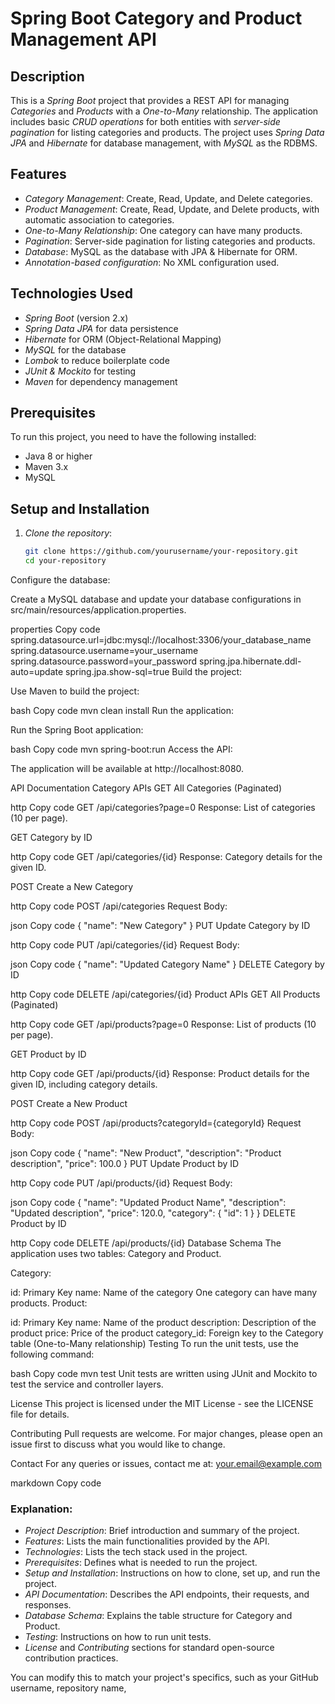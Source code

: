 # Spring Boot Category and Product Management API

## Description

This is a *Spring Boot* project that provides a REST API for managing *Categories* and *Products* with a *One-to-Many* relationship. The application includes basic *CRUD operations* for both entities with *server-side pagination* for listing categories and products. The project uses *Spring Data JPA* and *Hibernate* for database management, with *MySQL* as the RDBMS.

## Features

- *Category Management*: Create, Read, Update, and Delete categories.
- *Product Management*: Create, Read, Update, and Delete products, with automatic association to categories.
- *One-to-Many Relationship*: One category can have many products.
- *Pagination*: Server-side pagination for listing categories and products.
- *Database*: MySQL as the database with JPA & Hibernate for ORM.
- *Annotation-based configuration*: No XML configuration used.
  
## Technologies Used

- *Spring Boot* (version 2.x)
- *Spring Data JPA* for data persistence
- *Hibernate* for ORM (Object-Relational Mapping)
- *MySQL* for the database
- *Lombok* to reduce boilerplate code
- *JUnit & Mockito* for testing
- *Maven* for dependency management

## Prerequisites

To run this project, you need to have the following installed:

- Java 8 or higher
- Maven 3.x
- MySQL

## Setup and Installation

1. *Clone the repository*:

   ```bash
   git clone https://github.com/yourusername/your-repository.git
   cd your-repository
Configure the database:

Create a MySQL database and update your database configurations in src/main/resources/application.properties.

properties
Copy code
spring.datasource.url=jdbc:mysql://localhost:3306/your_database_name
spring.datasource.username=your_username
spring.datasource.password=your_password
spring.jpa.hibernate.ddl-auto=update
spring.jpa.show-sql=true
Build the project:

Use Maven to build the project:

bash
Copy code
mvn clean install
Run the application:

Run the Spring Boot application:

bash
Copy code
mvn spring-boot:run
Access the API:

The application will be available at http://localhost:8080.

API Documentation
Category APIs
GET All Categories (Paginated)

http
Copy code
GET /api/categories?page=0
Response: List of categories (10 per page).

GET Category by ID

http
Copy code
GET /api/categories/{id}
Response: Category details for the given ID.

POST Create a New Category

http
Copy code
POST /api/categories
Request Body:

json
Copy code
{
  "name": "New Category"
}
PUT Update Category by ID

http
Copy code
PUT /api/categories/{id}
Request Body:

json
Copy code
{
  "name": "Updated Category Name"
}
DELETE Category by ID

http
Copy code
DELETE /api/categories/{id}
Product APIs
GET All Products (Paginated)

http
Copy code
GET /api/products?page=0
Response: List of products (10 per page).

GET Product by ID

http
Copy code
GET /api/products/{id}
Response: Product details for the given ID, including category details.

POST Create a New Product

http
Copy code
POST /api/products?categoryId={categoryId}
Request Body:

json
Copy code
{
  "name": "New Product",
  "description": "Product description",
  "price": 100.0
}
PUT Update Product by ID

http
Copy code
PUT /api/products/{id}
Request Body:

json
Copy code
{
  "name": "Updated Product Name",
  "description": "Updated description",
  "price": 120.0,
  "category": {
      "id": 1
  }
}
DELETE Product by ID

http
Copy code
DELETE /api/products/{id}
Database Schema
The application uses two tables: Category and Product.

Category:

id: Primary Key
name: Name of the category
One category can have many products.
Product:

id: Primary Key
name: Name of the product
description: Description of the product
price: Price of the product
category_id: Foreign key to the Category table (One-to-Many relationship)
Testing
To run the unit tests, use the following command:

bash
Copy code
mvn test
Unit tests are written using JUnit and Mockito to test the service and controller layers.

License
This project is licensed under the MIT License - see the LICENSE file for details.

Contributing
Pull requests are welcome. For major changes, please open an issue first to discuss what you would like to change.

Contact
For any queries or issues, contact me at: your.email@example.com

markdown
Copy code

### Explanation:
- *Project Description*: Brief introduction and summary of the project.
- *Features*: Lists the main functionalities provided by the API.
- *Technologies*: Lists the tech stack used in the project.
- *Prerequisites*: Defines what is needed to run the project.
- *Setup and Installation*: Instructions on how to clone, set up, and run the project.
- *API Documentation*: Describes the API endpoints, their requests, and responses.
- *Database Schema*: Explains the table structure for Category and Product.
- *Testing*: Instructions on how to run unit tests.
- *License* and *Contributing* sections for standard open-source contribution practices.

You can modify this to match your project's specifics, such as your GitHub username, repository name,
